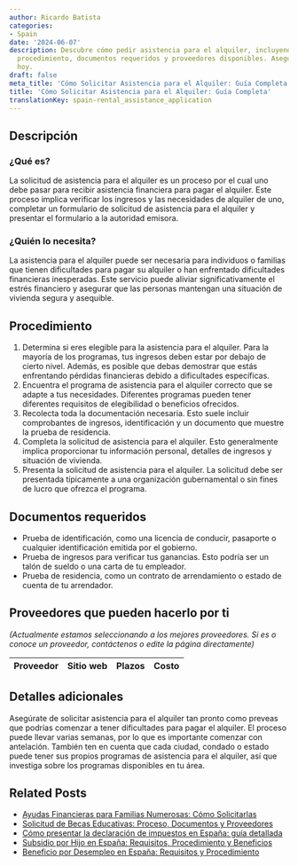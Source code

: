```yaml
---
author: Ricardo Batista
categories:
- Spain
date: '2024-06-07'
description: Descubre cómo pedir asistencia para el alquiler, incluyendo elegibilidad,
  procedimiento, documentos requeridos y proveedores disponibles. Asegura tu hogar
  hoy.
draft: false
meta_title: 'Cómo Solicitar Asistencia para el Alquiler: Guía Completa'
title: 'Cómo Solicitar Asistencia para el Alquiler: Guía Completa'
translationKey: spain-rental_assistance_application
---
```



## Descripción
### ¿Qué es?
La solicitud de asistencia para el alquiler es un proceso por el cual uno debe pasar para recibir asistencia financiera para pagar el alquiler. Este proceso implica verificar los ingresos y las necesidades de alquiler de uno, completar un formulario de solicitud de asistencia para el alquiler y presentar el formulario a la autoridad emisora.

### ¿Quién lo necesita?
La asistencia para el alquiler puede ser necesaria para individuos o familias que tienen dificultades para pagar su alquiler o han enfrentado dificultades financieras inesperadas. Este servicio puede aliviar significativamente el estrés financiero y asegurar que las personas mantengan una situación de vivienda segura y asequible.

## Procedimiento
1. Determina si eres elegible para la asistencia para el alquiler. Para la mayoría de los programas, tus ingresos deben estar por debajo de cierto nivel. Además, es posible que debas demostrar que estás enfrentando pérdidas financieras debido a dificultades específicas.
2. Encuentra el programa de asistencia para el alquiler correcto que se adapte a tus necesidades. Diferentes programas pueden tener diferentes requisitos de elegibilidad o beneficios ofrecidos.
3. Recolecta toda la documentación necesaria. Esto suele incluir comprobantes de ingresos, identificación y un documento que muestre la prueba de residencia.
4. Completa la solicitud de asistencia para el alquiler. Esto generalmente implica proporcionar tu información personal, detalles de ingresos y situación de vivienda.
5. Presenta la solicitud de asistencia para el alquiler. La solicitud debe ser presentada típicamente a una organización gubernamental o sin fines de lucro que ofrezca el programa.

## Documentos requeridos
- Prueba de identificación, como una licencia de conducir, pasaporte o cualquier identificación emitida por el gobierno.
- Prueba de ingresos para verificar tus ganancias. Esto podría ser un talón de sueldo o una carta de tu empleador.
- Prueba de residencia, como un contrato de arrendamiento o estado de cuenta de tu arrendador.

## Proveedores que pueden hacerlo por ti

_(Actualmente estamos seleccionando a los mejores proveedores. Si es o conoce un proveedor, contáctenos o edite la página directamente)_

| Proveedor | Sitio web | Plazos | Costo |
| --------------- | --------------- | :-------------: | :-------------: |

## Detalles adicionales
Asegúrate de solicitar asistencia para el alquiler tan pronto como preveas que podrías comenzar a tener dificultades para pagar el alquiler. El proceso puede llevar varias semanas, por lo que es importante comenzar con antelación. También ten en cuenta que cada ciudad, condado o estado puede tener sus propios programas de asistencia para el alquiler, así que investiga sobre los programas disponibles en tu área.


## Related Posts

- [Ayudas Financieras para Familias Numerosas: Cómo Solicitarlas](https://tramitit.com/es/guides/spain/solicitud_de_ayudas_economicas_para_familias_numerosas/)
- [Solicitud de Becas Educativas: Proceso, Documentos y Proveedores](https://tramitit.com/es/guides/spain/solicitar_becas_educativas/)
- [Cómo presentar la declaración de impuestos en España: guía detallada](https://tramitit.com/es/guides/spain/presentacion_de_la_declaracion_de_la_renta/)
- [Subsidio por Hijo en España: Requisitos, Procedimiento y Beneficios](https://tramitit.com/es/guides/spain/solicitar_prestaciones_por_hijo_a_cargo/)
- [Beneficio por Desempleo en España: Requisitos y Procedimiento](https://tramitit.com/es/guides/spain/solicitud_de_prestacion_por_desempleo/)